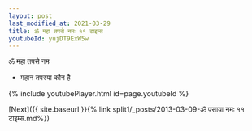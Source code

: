 ```yaml
---
layout: post
last_modified_at: 2021-03-29
title: ॐ महा तपसे नमः ११ टाइम्स
youtubeId: yujDT9ExW5w
---
```

 
 
 ॐ महा तपसे नमः  
 
 -  महान तपस्या कौन है 
 
  
 
  
 
 
 
 
 
 


{% include youtubePlayer.html id=page.youtubeId %}
 
[Next]({{ site.baseurl }}{% link  split1/_posts/2013-03-09-ॐ पसाया नमः ११ टाइम्स.md%})
 
